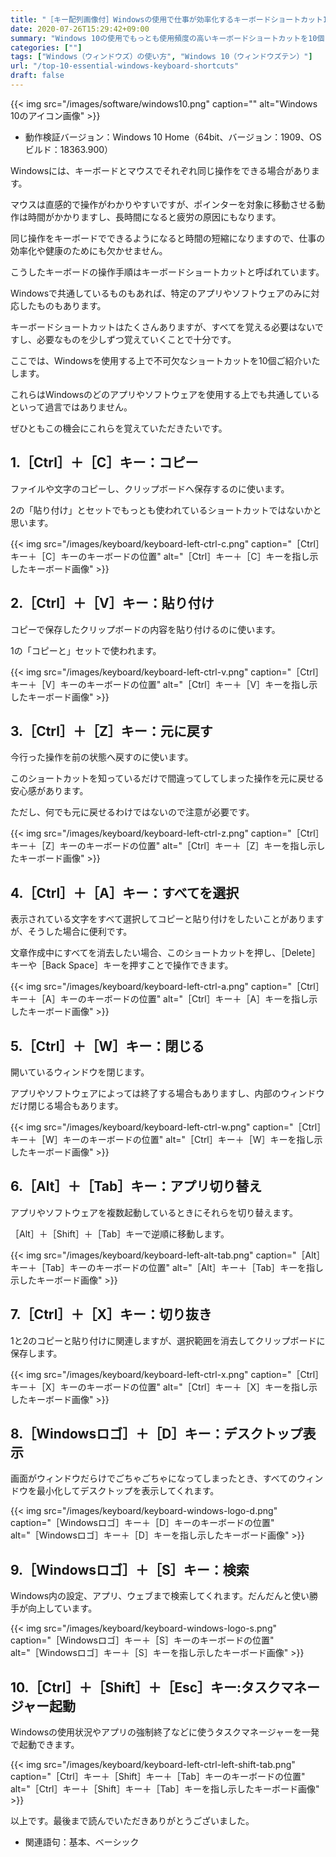 ```yaml
---
title: "［キー配列画像付］Windowsの使用で仕事が効率化するキーボードショートカット10個"
date: 2020-07-26T15:29:42+09:00
summary: "Windows 10の使用でもっとも使用頻度の高いキーボードショートカットを10個ご紹介いたします。"
categories: [""]
tags: ["Windows（ウィンドウズ）の使い方", "Windows 10（ウィンドウズテン）"]
url: "/top-10-essential-windows-keyboard-shortcuts"
draft: false
---
```


{{< img src="/images/software/windows10.png" caption="" alt="Windows 10のアイコン画像" >}}

- 動作検証バージョン：Windows 10 Home（64bit、バージョン：1909、OSビルド：18363.900）

Windowsには、キーボードとマウスでそれぞれ同じ操作をできる場合があります。

マウスは直感的で操作がわかりやすいですが、ポインターを対象に移動させる動作は時間がかかりますし、長時間になると疲労の原因にもなります。

同じ操作をキーボードでできるようになると時間の短縮になりますので、仕事の効率化や健康のためにも欠かせません。

こうしたキーボードの操作手順はキーボードショートカットと呼ばれています。

Windowsで共通しているものもあれば、特定のアプリやソフトウェアのみに対応したものもあります。

キーボードショートカットはたくさんありますが、すべてを覚える必要はないですし、必要なものを少しずつ覚えていくことで十分です。

ここでは、Windowsを使用する上で不可欠なショートカットを10個ご紹介いたします。

これらはWindowsのどのアプリやソフトウェアを使用する上でも共通しているといって過言ではありません。

ぜひともこの機会にこれらを覚えていただきたいです。

## 1.［Ctrl］＋［C］キー：コピー

ファイルや文字のコピーし、クリップボードへ保存するのに使います。

2の「貼り付け」とセットでもっとも使われているショートカットではないかと思います。

{{< img src="/images/keyboard/keyboard-left-ctrl-c.png" caption="［Ctrl］キー＋［C］キーのキーボードの位置" alt="［Ctrl］キー＋［C］キーを指し示したキーボード画像" >}}

## 2.［Ctrl］＋［V］キー：貼り付け

コピーで保存したクリップボードの内容を貼り付けるのに使います。

1の「コピーと」セットで使われます。

{{< img src="/images/keyboard/keyboard-left-ctrl-v.png" caption="［Ctrl］キー＋［V］キーのキーボードの位置" alt="［Ctrl］キー＋［V］キーを指し示したキーボード画像" >}}

## 3.［Ctrl］＋［Z］キー：元に戻す

今行った操作を前の状態へ戻すのに使います。

このショートカットを知っているだけで間違ってしてしまった操作を元に戻せる安心感があります。

ただし、何でも元に戻せるわけではないので注意が必要です。

{{< img src="/images/keyboard/keyboard-left-ctrl-z.png" caption="［Ctrl］キー＋［Z］キーのキーボードの位置" alt="［Ctrl］キー＋［Z］キーを指し示したキーボード画像" >}}

## 4.［Ctrl］＋［A］キー：すべてを選択

表示されている文字をすべて選択してコピーと貼り付けをしたいことがありますが、そうした場合に便利です。

文章作成中にすべてを消去したい場合、このショートカットを押し、［Delete］キーや［Back Space］キーを押すことで操作できます。

{{< img src="/images/keyboard/keyboard-left-ctrl-a.png" caption="［Ctrl］キー＋［A］キーのキーボードの位置" alt="［Ctrl］キー＋［A］キーを指し示したキーボード画像" >}}

## 5.［Ctrl］＋［W］キー：閉じる

開いているウィンドウを閉じます。

アプリやソフトウェアによっては終了する場合もありますし、内部のウィンドウだけ閉じる場合もあります。

{{< img src="/images/keyboard/keyboard-left-ctrl-w.png" caption="［Ctrl］キー＋［W］キーのキーボードの位置" alt="［Ctrl］キー＋［W］キーを指し示したキーボード画像" >}}

## 6.［Alt］＋［Tab］キー：アプリ切り替え

アプリやソフトウェアを複数起動しているときにそれらを切り替えます。

［Alt］＋［Shift］＋［Tab］キーで逆順に移動します。

{{< img src="/images/keyboard/keyboard-left-alt-tab.png" caption="［Alt］キー＋［Tab］キーのキーボードの位置" alt="［Alt］キー＋［Tab］キーを指し示したキーボード画像" >}}

## 7.［Ctrl］＋［X］キー：切り抜き

1と2のコピーと貼り付けに関連しますが、選択範囲を消去してクリップボードに保存します。

{{< img src="/images/keyboard/keyboard-left-ctrl-x.png" caption="［Ctrl］キー＋［X］キーのキーボードの位置" alt="［Ctrl］キー＋［X］キーを指し示したキーボード画像" >}}

## 8.［Windowsロゴ］＋［D］キー：デスクトップ表示

画面がウィンドウだらけでごちゃごちゃになってしまったとき、すべてのウィンドウを最小化してデスクトップを表示してくれます。

{{< img src="/images/keyboard/keyboard-windows-logo-d.png" caption="［Windowsロゴ］キー＋［D］キーのキーボードの位置" alt="［Windowsロゴ］キー＋［D］キーを指し示したキーボード画像" >}}

## 9.［Windowsロゴ］＋［S］キー：検索

Windows内の設定、アプリ、ウェブまで検索してくれます。だんだんと使い勝手が向上しています。

{{< img src="/images/keyboard/keyboard-windows-logo-s.png" caption="［Windowsロゴ］キー＋［S］キーのキーボードの位置" alt="［Windowsロゴ］キー＋［S］キーを指し示したキーボード画像" >}}

## 10.［Ctrl］＋［Shift］＋［Esc］キー:タスクマネージャー起動

Windowsの使用状況やアプリの強制終了などに使うタスクマネージャーを一発で起動できます。

{{< img src="/images/keyboard/keyboard-left-ctrl-left-shift-tab.png" caption="［Ctrl］キー＋［Shift］キー＋［Tab］キーのキーボードの位置" alt="［Ctrl］キー＋［Shift］キー＋［Tab］キーを指し示したキーボード画像" >}}


以上です。最後まで読んでいただきありがとうございました。

- 関連語句：基本、ベーシック
